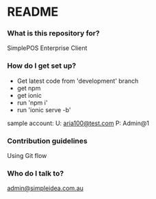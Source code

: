 # README #


### What is this repository for? ###

SimplePOS Enterprise Client

### How do I get set up? ###

- Get latest code from 'development' branch
- get npm
- get ionic
- run 'npm i'
- run 'ionic serve -b'

sample account:
U: aria100@test.com
P: Admin@1


### Contribution guidelines ###

Using Git flow

### Who do I talk to? ###

admin@simpleidea.com.au